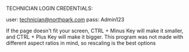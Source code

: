 TECHNICIAN LOGIN CREDENTIALS:

user: technician@northpark.com
pass: Admin123


If the page doesn't fit your screen, CTRL + Minus Key will make it smaller, and CTRL + Plus Key will make it bigger. This program was not made with different aspect ratios in mind, so rescaling is the best options